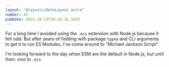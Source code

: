 ```yaml
---
layout: "@layouts/NoteLayout.astro"
number: 45
pubDate: 2022-10-13T20:18:16.584Z
---
```


For a long time I avoided using the `.mjs` extension with Node.js because it
felt odd. But after years of fiddling with package `type`s and CLI arguments to
get it to run ES Modules, I've come around to "Michael Jackson Script".

I'm looking forward to the day when ESM are the default in Node.js, but until
then: _viva la `.mjs`_.
